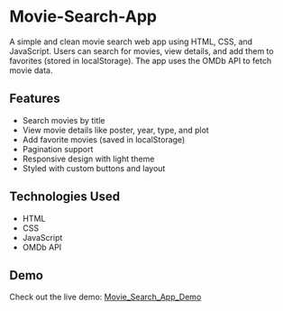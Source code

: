 # Movie-Search-App

A simple and clean movie search web app using HTML, CSS, and JavaScript. Users can search for movies, view details, and add them to favorites (stored in localStorage). The app uses the OMDb API to fetch movie data.

## Features

- Search movies by title  
- View movie details like poster, year, type, and plot  
- Add favorite movies (saved in localStorage)  
- Pagination support  
- Responsive design with light theme  
- Styled with custom buttons and layout  

## Technologies Used

- HTML  
- CSS  
- JavaScript  
- OMDb API  

## Demo

Check out the live demo: [Movie_Search_App_Demo](https://padmaleka.github.io/Movie-Search-App/)
